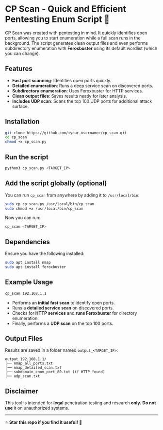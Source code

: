# CP Scan - Quick and Efficient Pentesting Enum Script 🚀  

CP Scan was created with pentesting in mind. It quickly identifies open ports, allowing you to start enumeration while a full scan runs in the background. The script generates clean output files and even performs subdirectory enumeration with **Feroxbuster** using its default wordlist (which you can change).  

## Features  
- **Fast port scanning**: Identifies open ports quickly.  
- **Detailed enumeration**: Runs a deep service scan on discovered ports.  
- **Subdirectory enumeration**: Uses Feroxbuster for HTTP services.  
- **Clean output files**: Saves results neatly for later analysis.  
- **Includes UDP scan**: Scans the top 100 UDP ports for additional attack surface.  

## Installation  
```bash
git clone https://github.com/<your-username>/cp_scan.git  
cd cp_scan  
chmod +x cp_scan.py  
```

## Run the script  
```bash
python3 cp_scan.py <TARGET_IP>
```

## Add the script globally (optional)  
You can run `cp_scan` from anywhere by adding it to `/usr/local/bin`:  
```bash
sudo cp cp_scan.py /usr/local/bin/cp_scan  
sudo chmod +x /usr/local/bin/cp_scan  
```
Now you can run:  
```bash
cp_scan <TARGET_IP>
```

## Dependencies  
Ensure you have the following installed:  
```bash
sudo apt install nmap  
sudo apt install feroxbuster  
```

## Example Usage  
```bash
cp_scan 192.168.1.1
```
- Performs an **initial fast scan** to identify open ports.  
- Runs a **detailed service scan** on discovered ports.  
- Checks for **HTTP services** and **runs Feroxbuster** for directory enumeration.  
- Finally, performs a **UDP scan** on the top 100 ports.  

## Output Files  
Results are saved in a folder named `output_<TARGET_IP>`:  
```
output_192.168.1.1/
│── nmap_all_ports.txt
│── nmap_detailed_scan.txt
│── subdomain_enum_port_80.txt (if HTTP found)
│── udp_scan.txt
```

## Disclaimer  
This tool is intended for **legal** penetration testing and research **only**. **Do not use** it on unauthorized systems.  

---
⭐ **Star this repo if you find it useful!** 🚀  

